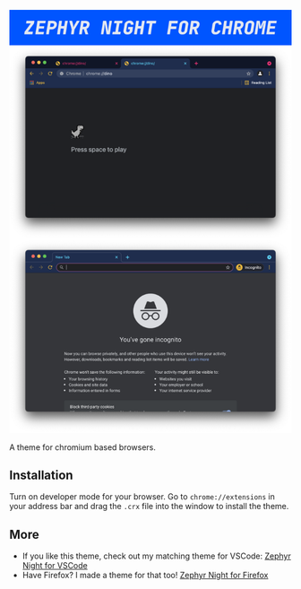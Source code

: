 ![Zephyr Night for Chrome](screenshot.png)

A theme for chromium based browsers. 

## Installation
Turn on developer mode for your browser. Go to `chrome://extensions` in your address bar and drag the `.crx` file into the window to install the theme.

## More
* If you like this theme, check out my matching theme for VSCode: [Zephyr Night for VSCode](https://github.com/kaischuygon/ZephyrNight_VSCode)
* Have Firefox? I made a theme for that too! [Zephyr Night for Firefox](https://addons.mozilla.org/en-US/firefox/addon/zephyr-night/)
